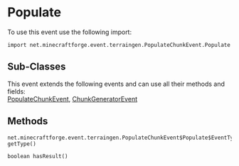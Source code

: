 # Populate

To use this event use the following import:
```groovy:no-line-numbers
import net.minecraftforge.event.terraingen.PopulateChunkEvent.Populate
```

## Sub-Classes
This event extends the following events and can use all their methods and fields: <br>
[PopulateChunkEvent](populate_chunk_event.md), [ChunkGeneratorEvent](../chunk_generator_event/chunk_generator_event.md)

## Methods
```groovy:no-line-numbers
net.minecraftforge.event.terraingen.PopulateChunkEvent$Populate$EventType getType()
```

```groovy:no-line-numbers
boolean hasResult()
```
